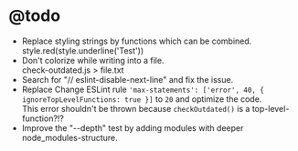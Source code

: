 # @todo

- Replace styling strings by functions which can be combined.  
  style.red(style.underline('Test'))
- Don't colorize while writing into a file.  
  check-outdated.js > file.txt
- Search for "// eslint-disable-next-line" and fix the issue.
- Replace Change ESLint rule `'max-statements': ['error', 40, { ignoreTopLevelFunctions: true }]` to `20` and optimize the code.  
  This error shouldn't be thrown because `checkOutdated()` is a top-level-function?!?
- Improve the "--depth" test by adding modules with deeper node_modules-structure.
